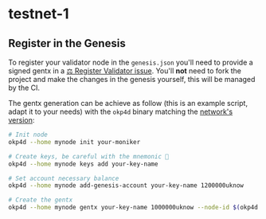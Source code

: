 # testnet-1

## Register in the Genesis

To register your validator node in the `genesis.json` you'll need to provide a signed gentx in a [⚖️ Register Validator issue](https://github.com/okp4/networks/issues). You'll **not** need to fork the project and make the changes in the genesis yourself, this will be managed by the CI.

The gentx generation can be achieve as follow (this is an example script, adapt it to your needs) with the `okp4d` binary matching the [network's version](/chains/testnet-1/version.txt):

```sh
# Init node
okp4d --home mynode init your-moniker

# Create keys, be careful with the mnemonic 👀
okp4d --home mynode keys add your-key-name

# Set account necessary balance
okp4d --home mynode add-genesis-account your-key-name 1200000uknow

# Create the gentx
okp4d --home mynode gentx your-key-name 1000000uknow --node-id $(okp4d --home mynode tendermint show-node-id) --chain-id okp4-testnet-1
```
